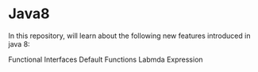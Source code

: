 # Java8

In this repository, will learn about the following new features introduced in java 8:

Functional Interfaces
Default Functions
Labmda Expression
